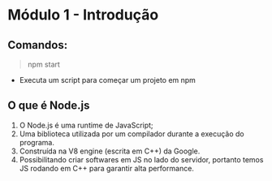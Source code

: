 # Módulo 1 - Introdução

## Comandos:
> npm start
  - Executa um script para começar um projeto em npm

## O que é Node.js
1. O Node.js é uma runtime de JavaScript;
2. Uma biblioteca utilizada por um compilador durante a execução do programa.
3. Construída na V8 engine (escrita em C++) da Google.
4. Possibilitando criar softwares em JS no lado do servidor, portanto temos JS rodando em C++ para garantir alta performance.
